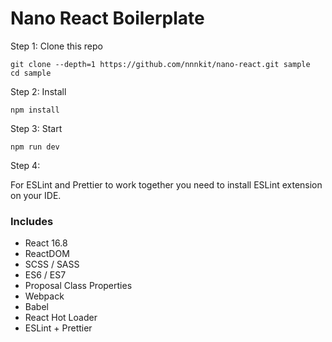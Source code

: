 # Nano React Boilerplate

Step 1: Clone this repo
```
git clone --depth=1 https://github.com/nnnkit/nano-react.git sample
cd sample
```

Step 2: Install
```
npm install
```

Step 3: Start

```
npm run dev
```
Step 4:

For ESLint and Prettier to work together you need to install ESLint extension on your IDE.

### Includes

* React 16.8
* ReactDOM
* SCSS / SASS
* ES6 / ES7
* Proposal Class Properties
* Webpack
* Babel
* React Hot Loader
* ESLint + Prettier